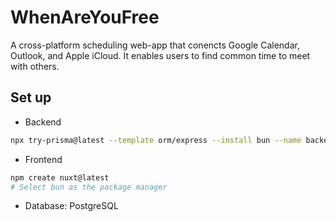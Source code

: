 # WhenAreYouFree

A cross-platform scheduling web-app that conencts Google Calendar, Outlook, and Apple iCloud. It enables users to find common time to meet with others.


## Set up
- Backend
```sh
npx try-prisma@latest --template orm/express --install bun --name backend
```

- Frontend
```sh
npm create nuxt@latest
# Select bun as the package manager
```

- Database: PostgreSQL